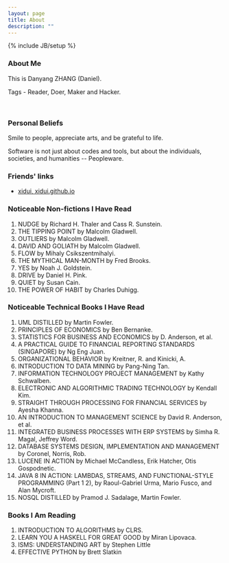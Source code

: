 ```yaml
---
layout: page
title: About
description: ""
---
```

{% include JB/setup %}

### About Me
This is Danyang ZHANG (Daniel).

Tags - Reader, Doer, Maker and Hacker.

<div class="github-card" data-user="idf">&nbsp;</div>
<script src="//cdn.jsdelivr.net/github-cards/latest/widget.js"></script>


### Personal Beliefs
Smile to people, appreciate arts, and be grateful to life.

Software is not just about codes and tools, but about the individuals, societies, and  humanities -- Peopleware.

### Friends' links
* [xidui, xidui.github.io](http://xidui.github.io)

### Noticeable Non-fictions I Have Read
1. NUDGE by Richard H. Thaler and Cass R. Sunstein.
1. THE TIPPING POINT by Malcolm Gladwell.
1. OUTLIERS by Malcolm Gladwell.
1. DAVID AND GOLIATH by Malcolm Gladwell.
1. FLOW by Mihaly Csikszentmihalyi.
1. THE MYTHICAL MAN-MONTH by Fred Brooks.
1. YES by Noah J. Goldstein.
1. DRIVE by Daniel H. Pink.
1. QUIET by Susan Cain.
1. THE POWER OF HABIT by Charles Duhigg.

### Noticeable Technical Books I Have Read
1. UML DISTILLED by Martin Fowler.
1. PRINCIPLES OF ECONOMICS by Ben Bernanke.
1. STATISTICS FOR BUSINESS AND ECONOMICS by D. Anderson, et al.
1. A PRACTICAL GUIDE TO FINANCIAL REPORTING STANDARDS (SINGAPORE) by Ng Eng Juan.
1. ORGANIZATIONAL BEHAVIOR by Kreitner, R. and Kinicki, A.
1. INTRODUCTION TO DATA MINING by Pang-Ning Tan.
1. INFORMATION TECHNOLOGY PROJECT MANAGEMENT by Kathy Schwalben.
1. ELECTRONIC AND ALGORITHMIC TRADING TECHNOLOGY by Kendall Kim.
1. STRAIGHT THROUGH PROCESSING FOR FINANCIAL SERVICES by Ayesha Khanna.
1. AN INTRODUCTION TO MANAGEMENT SCIENCE by David R. Anderson, et al.
1. INTEGRATED BUSINESS PROCESSES WITH ERP SYSTEMS by Simha R. Magal, Jeffrey Word.
1. DATABASE SYSTEMS DESIGN, IMPLEMENTATION AND MANAGEMENT by Coronel, Norris, Rob.
1. LUCENE IN ACTION by Michael McCandless, Erik Hatcher, Otis Gospodnetic.
1. JAVA 8 IN ACTION: LAMBDAS, STREAMS, AND FUNCTIONAL-STYLE PROGRAMMING (Part 1 2), by Raoul-Gabriel Urma, Mario Fusco, and Alan Mycroft.
1. NOSQL DISTILLED by Pramod J. Sadalage, Martin Fowler.

### Books I Am Reading
1. INTRODUCTION TO ALGORITHMS by CLRS.
1. LEARN YOU A HASKELL FOR GREAT GOOD by Miran Lipovaca.
1. ISMS: UNDERSTANDING ART by Stephen Little
1. EFFECTIVE PYTHON by Brett Slatkin

<!--
<IMG style="width: 50%" src="/assets/img/about/QR.png">
-->
